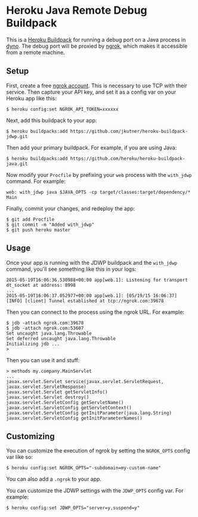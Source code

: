 # Heroku Java Remote Debug Buildpack

This is a [Heroku Buildpack](https://devcenter.heroku.com/articles/buildpacks)
for running a debug port on a Java process in [dyno](https://devcenter.heroku.com/articles/dynos).
The debug port will be proxied by [ngrok](https://ngrok.com/), which makes it accessible from a remote machine.

## Setup

First, create a free [ngrok account](https://dashboard.ngrok.com/user/signup). This is necessary to use TCP with their service. Then capture your API key, and set it as a config var on your Heroku app like this:

```
$ heroku config:set NGROK_API_TOKEN=xxxxxx
```

Next, add this buildpack to your app:

```
$ heroku buildpacks:add https://github.com/jkutner/heroku-buildpack-jdwp.git
```

Then add your primary buildpack. For example, if you are using Java:

```
$ heroku buildpacks:add https://github.com/heroku/heroku-buildpack-java.git
```

Now modify your `Procfile` by prefixing your `web` process with the `with_jdwp` command. For example:

```
web: with_jdwp java $JAVA_OPTS -cp target/classes:target/dependency/* Main
```

Finally, commit your changes, and redeploy the app:

```
$ git add Procfile
$ git commit -m "Added with_jdwp"
$ git push heroku master
```

## Usage

Once your app is running with the JDWP buildpack and the `with_jdwp` command, you'll see something like
this in your logs:

```
2015-05-19T16:06:36.530988+00:00 app[web.1]: Listening for transport dt_socket at address: 8998
...
2015-05-19T16:06:37.052977+00:00 app[web.1]: [05/19/15 16:06:37] [INFO] [client] Tunnel established at tcp://ngrok.com:39678
```

Then you can connect to the process using the ngrok URL. For example:

```sh-session
$ jdb -attach ngrok.com:39678
$ jdb -attach ngrok.com:53607
Set uncaught java.lang.Throwable
Set deferred uncaught java.lang.Throwable
Initializing jdb ...
>
```

Then you can use it and stuff:

```sh-session
> methods my.company.MainServlet
...
javax.servlet.Servlet service(javax.servlet.ServletRequest, javax.servlet.ServletResponse)
javax.servlet.Servlet getServletInfo()
javax.servlet.Servlet destroy()
javax.servlet.ServletConfig getServletName()
javax.servlet.ServletConfig getServletContext()
javax.servlet.ServletConfig getInitParameter(java.lang.String)
javax.servlet.ServletConfig getInitParameterNames()
```

## Customizing

You can customize the execution of ngrok by setting the `NGROK_OPTS` config var like so:

```
$ heroku config:set NGROK_OPTS="-subdomain=my-custom-name"
```

You can also add a `.ngrok` to your app.

You can customize the JDWP settings with the `JDWP_OPTS` config var. For example:

```
$ heroku config:set JDWP_OPTS="server=y,suspend=y"
```
